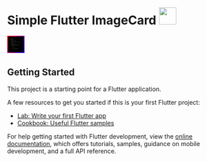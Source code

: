 # Simple Flutter ImageCard   <img src="https://blog.logrocket.com/wp-content/uploads/2021/04/Building-Flutter-desktop-app-tutorial-examples.png" height="40" width="40" >



<img src="https://github.com/mehdihosseinimoghadam/Flutter/blob/main/1/Widget.png" height="40" width="40" >




## Getting Started

This project is a starting point for a Flutter application.

A few resources to get you started if this is your first Flutter project:

- [Lab: Write your first Flutter app](https://docs.flutter.dev/get-started/codelab)
- [Cookbook: Useful Flutter samples](https://docs.flutter.dev/cookbook)

For help getting started with Flutter development, view the
[online documentation](https://docs.flutter.dev/), which offers tutorials,
samples, guidance on mobile development, and a full API reference.
